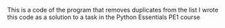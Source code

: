 This is a code of the program that removes duplicates from the list
I wrote this code as a solution to a task in the Python Essentials PE1 course

